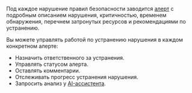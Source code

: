 Под каждое нарушение правил безопасности заводится [алерт](../../security-deck/concepts/alerts.md) с подробным описанием нарушения, критичностью, временем обнаружения, перечнем затронутых ресурсов и рекомендациями по устранению.

Вы можете управлять работой по устранению нарушения в каждом конкретном алерте:
* Назначить ответственного за устранения.
* Управлять статусом алерта.
* Оставлять комментарии.
* Отслеживать прогресс устранения нарушения.
* Запросить анализ у [AI-ассистента](../../security-deck/concepts/ai-assistant.md).